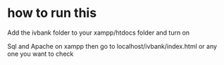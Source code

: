 <h1> how to run this </h1>

Add the ivbank folder to your xampp/htdocs folder and turn on 

Sql and Apache on xampp then go to localhost/ivbank/index.html or any one you want to check
